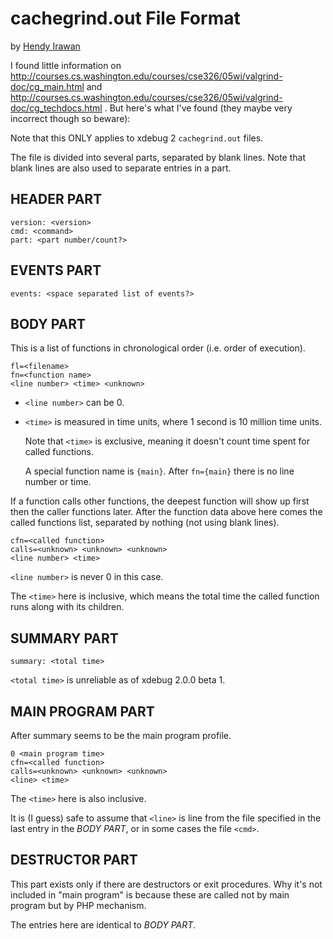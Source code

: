 # cachegrind.out File Format

by [Hendy Irawan](http://www.hendyirawan.com/)

I found little information on http://courses.cs.washington.edu/courses/cse326/05wi/valgrind-doc/cg_main.html and 
http://courses.cs.washington.edu/courses/cse326/05wi/valgrind-doc/cg_techdocs.html .
But here's what I've found (they maybe very incorrect though so beware):

Note that this ONLY applies to xdebug 2 `cachegrind.out` files.

The file is divided into several parts, separated by blank lines. Note that blank lines are also used to separate entries in a part.

## HEADER PART

	version: <version>
	cmd: <command>
	part: <part number/count?>

## EVENTS PART

	events: <space separated list of events?>

## BODY PART

This is a list of functions in chronological order (i.e. order of execution).

	fl=<filename>
	fn=<function name>
	<line number> <time> <unknown>

* `<line number>` can be 0.

* `<time>` is measured in time units, where 1 second is 10 million time units.

	Note that `<time>` is exclusive, meaning it doesn't count time spent for called functions.
	
	A special function name is `{main}`. After `fn={main}` there is no line number or time.

If a function calls other functions, the deepest function will show up first then the caller functions later. After the function data above here comes the called functions list, separated by nothing (not using blank lines).

	cfn=<called function>
	calls=<unknown> <unknown> <unknown>
	<line number> <time>

`<line number>` is never 0 in this case.

The `<time>` here is inclusive, which means the total time the called function runs along with its children.

## SUMMARY PART

	summary: <total time>

`<total time>` is unreliable as of xdebug 2.0.0 beta 1.

## MAIN PROGRAM PART

After summary seems to be the main program profile.

	0 <main program time>
	cfn=<called function>
	calls=<unknown> <unknown> <unknown>
	<line> <time>

The `<time>` here is also inclusive.

It is (I guess) safe to assume that `<line>` is line from the file specified in
the last entry in the *BODY PART*, or in some cases the file `<cmd>`.

## DESTRUCTOR PART

This part exists only if there are destructors or exit procedures.
Why it's not included in "main program" is because these are called not by
main program but by PHP mechanism.

The entries here are identical to *BODY PART*.
